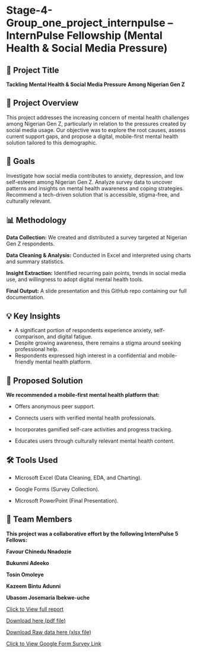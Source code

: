 # Stage-4-Group_one_project_internpulse – InternPulse Fellowship (Mental Health & Social Media Pressure)
## 📌 Project Title
**Tackling Mental Health & Social Media Pressure Among Nigerian Gen Z**

## 🧠 Project Overview
This project addresses the increasing concern of mental health challenges among Nigerian Gen Z, particularly in relation to the pressures created by social media usage. Our objective was to explore the root causes, assess current support gaps, and propose a digital, mobile-first mental health solution tailored to this demographic.

## 🎯 Goals
Investigate how social media contributes to anxiety, depression, and low self-esteem among Nigerian Gen Z.
Analyze survey data to uncover patterns and insights on mental health awareness and coping strategies.
Recommend a tech-driven solution that is accessible, stigma-free, and culturally relevant.

## 📊 Methodology
**Data Collection:** We created and distributed a survey targeted at Nigerian Gen Z respondents.

**Data Cleaning & Analysis:** Conducted in Excel and interpreted using charts and summary statistics.

**Insight Extraction:** Identified recurring pain points, trends in social media use, and willingness to adopt digital mental health tools.

**Final Output:** A slide presentation and this GitHub repo containing our full documentation.

## 💡 Key Insights
- A significant portion of respondents experience anxiety, self-comparison, and digital fatigue.
- Despite growing awareness, there remains a stigma around seeking professional help.
- Respondents expressed high interest in a confidential and mobile-friendly mental health platform.

## 📱 Proposed Solution
**We recommended a mobile-first mental health platform that:**

- Offers anonymous peer support.

- Connects users with verified mental health professionals.

- Incorporates gamified self-care activities and progress tracking.

- Educates users through culturally relevant mental health content.

## 🛠️ Tools Used
- Microsoft Excel (Data Cleaning, EDA, and Charting).

- Google Forms (Survey Collection).

- Microsoft PowerPoint (Final Presentation).

## 👥 Team Members
**This project was a collaborative effort by the following InternPulse 5 Fellows:**

**Favour Chinedu Nnadozie**

**Bukunmi Adeeko**

**Tosin Omoleye**

**Kazeem Bintu Adunni**

**Ubasom Josemaria Ibekwe-uche**

[Click to View full report](https://drive.google.com/file/d/1z3mR6-mUEvsVNwmaMfL7_ji2zeQEuapm/view?usp=sharing)


<a href="Mental Health App Report.pdf">Download here (pdf file)</a>

<a href="Zencamind Data.xlsx">Download Raw data here (xlsx file)<a>

[Click to View Google Form Survey Link](https://docs.google.com/forms/d/e/1FAIpQLSfkLtLkIOU5rpfXbKR3lMeWklxLqEe79cxshsQbWlipMvvPJQ/viewform)


